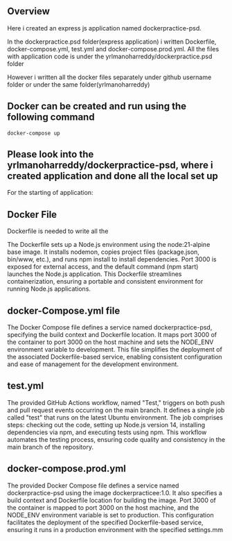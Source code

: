 ## Overview

Here i created an express js application named dockerpractice-psd.

In the dockerpractice.psd folder(express application) i written Dockerfile, docker-compose.yml, test.yml and docker-compose.prod.yml. All the files with application code is under the yrlmanoharreddy/dockerpractice.psd folder

However i written all the docker files separately under github username folder or under the same folder(yrlmanoharreddy)

## Docker can be created and run using the following command
    docker-compose up

## Please look into the yrlmanoharreddy/dockerpractice-psd, where i created application and done all the local set up 
For the starting of application:
 ## Docker File

Dockerfile is needed to write all the 

The Dockerfile sets up a Node.js environment using the node:21-alpine base image. It installs nodemon, copies project files (package.json, bin/www, etc.), and runs npm install to install dependencies. Port 3000 is exposed for external access, and the default command (npm start) launches the Node.js application. This Dockerfile streamlines containerization, ensuring a portable and consistent environment for running Node.js applications.

## docker-Compose.yml file

The Docker Compose file defines a service named dockerpractice-psd, specifying the build context and Dockerfile location. It maps port 3000 of the container to port 3000 on the host machine and sets the NODE_ENV environment variable to development. This file simplifies the deployment of the associated Dockerfile-based service, enabling consistent configuration and ease of management for the development environment.

## test.yml
The provided GitHub Actions workflow, named "Test," triggers on both push and pull request events occurring on the main branch. It defines a single job called "test" that runs on the latest Ubuntu environment. The job comprises steps: checking out the code, setting up Node.js version 14, installing dependencies via npm, and executing tests using npm. This workflow automates the testing process, ensuring code quality and consistency in the main branch of the repository.

## docker-compose.prod.yml
The provided Docker Compose file defines a service named dockerpractice-psd using the image dockerpracticee:1.0. It also specifies a build context and Dockerfile location for building the image. Port 3000 of the container is mapped to port 3000 on the host machine, and the NODE_ENV environment variable is set to production. This configuration facilitates the deployment of the specified Dockerfile-based service, ensuring it runs in a production environment with the specified settings.mm
